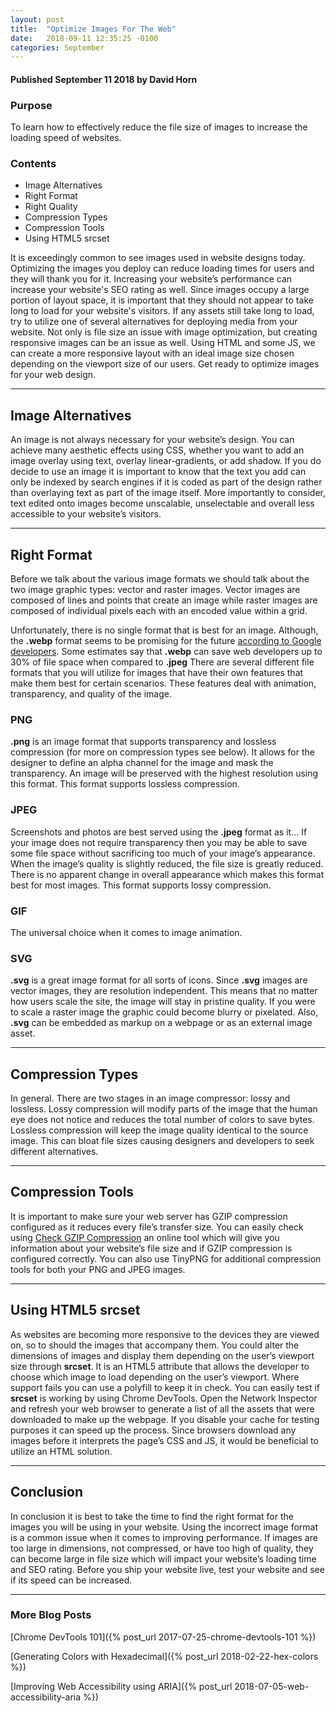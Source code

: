 ```yaml
---
layout: post
title:  "Optimize Images For The Web"
date:   2018-09-11 12:35:25 -0100
categories: September
---
```



#### Published September 11 2018 by David Horn

### Purpose
To learn how to effectively reduce the file size of images to increase the loading speed of websites. 

### Contents
* Image Alternatives
* Right Format
* Right Quality 
* Compression Types
* Compression Tools
* Using HTML5 srcset 


It is exceedingly common to see images used in website designs today. Optimizing the images you deploy can reduce loading times for users and they will thank you for it. Increasing your website’s performance can increase your website's SEO rating as well. Since images occupy a large portion of layout space, it is important that they should not appear to take long to load for your website's visitors. If any assets still take long to load, try to utilize one of several alternatives for deploying media from your website. Not only is file size an issue with image optimization, but creating responsive images can be an issue as well. Using HTML and some JS, we can create a more responsive layout with an ideal image size chosen depending on the viewport size of our users. Get ready to optimize images for your web design. 

****

## Image Alternatives
An image is not always necessary for your website’s design. You can achieve many aesthetic effects using CSS, whether you want to add an image overlay using text, overlay linear-gradients, or add shadow. If you do decide to use an image it is important to know that the text you add can only be indexed by search engines if it is coded as part of the design rather than overlaying text as part of the image itself. More importantly to consider, text edited onto images become unscalable, unselectable and overall less accessible to your website’s visitors. 

****

## Right Format
Before we talk about the various image formats we should talk about the two image graphic types: vector and raster images. Vector images are composed of lines and points that create an image while raster images are composed of individual pixels each with an encoded value within a grid.

Unfortunately, there is no single format that is best for an image. Although, the <b>.webp</b> format seems to be promising for the future [according to Google developers](https://developers.google.com/speed/webp/docs/compression). Some estimates say that <b>.webp</b> can save web developers up to 30% of file space when compared to <b>.jpeg</b> There are several different file formats that you will utilize for images that have their own features that make them best for certain scenarios. These features deal with animation, transparency, and quality of the image.

### PNG
 <b>.png</b> is an image format that supports transparency and lossless compression (for more on compression types see below). It allows for the designer to define an alpha channel for the image and mask the transparency. An image will be preserved with the highest resolution using this format. This format supports lossless compression.

### JPEG
 Screenshots and photos are best served using the <b>.jpeg</b> format as it… If your image does not require transparency then you may be able to save some file space without sacrificing too much of your image’s appearance. When the image’s quality is slightly reduced, the file size is greatly reduced. There is no apparent change in overall appearance which makes this format best for most images. This format supports lossy compression.

### GIF
 The universal choice when it comes to image animation. 

### SVG
 <b>.svg</b> is a great image format for all sorts of icons. Since <b>.svg</b> images are vector images, they are resolution independent. This means that no matter how users scale the site, the image will stay in pristine quality. If you were to scale a raster image the graphic could become blurry or pixelated. Also, <b>.svg</b> can be embedded as markup on a webpage or as an external image asset. 

****

## Compression Types
In general. There are two stages in an image compressor: lossy and lossless. Lossy compression will modify parts of the image that the human eye does not notice and reduces the total number of colors to save bytes. Lossless compression will keep the image quality identical to the source image. This can bloat file sizes causing designers and developers to seek different alternatives. 

****

## Compression Tools
It is important to make sure your web server has GZIP compression configured as it reduces every file’s transfer size. You can easily check using [Check GZIP Compression](https://checkgzipcompression.com/) an online tool which will give you information about your website’s file size and if GZIP compression is configured correctly. You can also use TinyPNG for additional compression tools for both your PNG and JPEG images. 

****

## Using HTML5 srcset
As websites are becoming more responsive to the devices they are viewed on, so to should the images that accompany them. You could alter the dimensions of images and display them depending on the user’s viewport size through <b>srcset</b>. It is an HTML5 attribute that allows the developer to choose which image to load depending on the user’s viewport. Where support fails you can use a polyfill to keep it in check. You can easily test if <b>srcset</b> is working by using Chrome DevTools. Open the Network Inspector and refresh your web browser to generate a list of all the assets that were downloaded to make up the webpage. If you disable your cache for testing purposes it can speed up the process. Since browsers download any images before it interprets the page’s CSS and JS, it would be beneficial to utilize an HTML solution. 

****

## Conclusion
In conclusion it is best to take the time to find the right format for the images you will be using in your website. Using the incorrect image format is a common issue when it comes to improving performance. If images are too large in dimensions, not compressed, or have too high of quality, they can become large in file size which will impact your website’s loading time and SEO rating. Before you ship your website live, test your website and see if its speed can be increased. 

****

### More Blog Posts
[Chrome DevTools 101]({% post_url 2017-07-25-chrome-devtools-101 %})

[Generating Colors with Hexadecimal]({% post_url 2018-02-22-hex-colors %})

[Improving Web Accessibility using ARIA]({% post_url 2018-07-05-web-accessibility-aria %})

